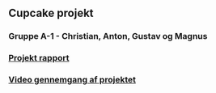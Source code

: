 ## Cupcake projekt

### Gruppe A-1 - Christian, Anton, Gustav og Magnus

### [Projekt rapport](link)

### [Video gennemgang af projektet](link)
